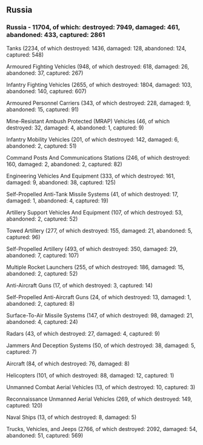 
 
 ## Russia
 
 ### Russia - 11704, of which: destroyed: 7949, damaged: 461, abandoned: 433, captured: 2861

 

 

 Tanks (2234, of which destroyed: 1436, damaged: 128, abandoned: 124, captured: 548)

 Armoured Fighting Vehicles (948, of which destroyed: 618, damaged: 26, abandoned: 37, captured: 267)

 Infantry Fighting Vehicles (2655, of which destroyed: 1804, damaged: 103, abandoned: 140, captured: 607)

 Armoured Personnel Carriers (343, of which destroyed: 228, damaged: 9, abandoned: 15, captured: 91)

 Mine-Resistant Ambush Protected (MRAP) Vehicles (46, of which destroyed: 32, damaged: 4, abandoned: 1, captured: 9)

 Infantry Mobility Vehicles (201, of which destroyed: 142, damaged: 6, abandoned: 2, captured: 51)

 Command Posts And Communications Stations (246, of which destroyed: 160, damaged: 2, abandoned: 2, captured: 82)

 Engineering Vehicles And Equipment (333, of which destroyed: 161, damaged: 9, abandoned: 38, captured: 125)

 Self-Propelled Anti-Tank Missile Systems (41, of which destroyed: 17, damaged: 1, abandoned: 4, captured: 19)

 Artillery Support Vehicles And Equipment (107, of which destroyed: 53, abandoned: 2, captured: 52)

 Towed Artillery (277, of which destroyed: 155, damaged: 21, abandoned: 5, captured: 96)

 Self-Propelled Artillery (493, of which destroyed: 350, damaged: 29, abandoned: 7, captured: 107)

 Multiple Rocket Launchers (255, of which destroyed: 186, damaged: 15, abandoned: 2, captured: 52)

 Anti-Aircraft Guns (17, of which destroyed: 3, captured: 14)

 Self-Propelled Anti-Aircraft Guns (24, of which destroyed: 13, damaged: 1, abandoned: 2, captured: 8)

 Surface-To-Air Missile Systems (147, of which destroyed: 98, damaged: 21, abandoned: 4, captured: 24)

 Radars (43, of which destroyed: 27, damaged: 4, captured: 9)

 Jammers And Deception Systems (50, of which destroyed: 38, damaged: 5, captured: 7)

 Aircraft (84, of which destroyed: 76, damaged: 8)

 Helicopters (101, of which destroyed: 88, damaged: 12, captured: 1)

 Unmanned Combat Aerial Vehicles (13, of which destroyed: 10, captured: 3)

 Reconnaissance Unmanned Aerial Vehicles (269, of which destroyed: 149, captured: 120)

 Naval Ships (13, of which destroyed: 8, damaged: 5)

 Trucks, Vehicles, and Jeeps (2766, of which destroyed: 2092, damaged: 54, abandoned: 51, captured: 569)

